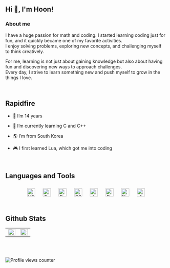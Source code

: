 ## Hi 👋, I'm Hoon!  
  

### About me  
I have a huge passion for math and coding. I started learning coding just for fun, and it quickly became one of my favorite activities.  
I enjoy solving problems, exploring new concepts, and challenging myself to think creatively.  

For me, learning is not just about gaining knowledge but also about having fun and discovering new ways to approach challenges.  
Every day, I strive to learn something new and push myself to grow in the things I love.    
  

<br/>  


## Rapidfire  
- 🧑 I’m 14 years  
  

- 🌱 I’m currently learning C and C++  
  

- 🌎 I’m from South Korea  
  

- 🎮 I first learned Lua, which got me into coding  


<br/>  


## Languages and Tools  
<div align="center">  
<a href="https://en.wikipedia.org/wiki/HTML5" target="_blank"><img style="margin: 10px" src="https://profilinator.rishav.dev/skills-assets/html5-original-wordmark.svg" alt="HTML5" height="25" /></a>  
<a href="https://www.typescriptlang.org/" target="_blank"><img style="margin: 10px" src="https://profilinator.rishav.dev/skills-assets/typescript-original.svg" alt="TypeScript" height="25" /></a>  
<a href="https://reactjs.org/" target="_blank"><img style="margin: 10px" src="https://profilinator.rishav.dev/skills-assets/react-original-wordmark.svg" alt="React" height="25" /></a>  
<a href="https://www.w3schools.com/css/" target="_blank"><img style="margin: 10px" src="https://profilinator.rishav.dev/skills-assets/css3-original-wordmark.svg" alt="CSS3" height="25" /></a>  
<a href="https://www.javascript.com/" target="_blank"><img style="margin: 10px" src="https://profilinator.rishav.dev/skills-assets/javascript-original.svg" alt="JavaScript" height="25" /></a>  
<a href="https://www.python.org/" target="_blank"><img style="margin: 10px" src="https://profilinator.rishav.dev/skills-assets/python-original.svg" alt="Python" height="25" /></a>  
<a href="https://nodejs.org/" target="_blank"><img style="margin: 10px" src="https://profilinator.rishav.dev/skills-assets/nodejs-original-wordmark.svg" alt="Node.js" height="25" /></a>  
<a href="https://aws.amazon.com/" target="_blank"><img style="margin: 10px" src="https://profilinator.rishav.dev/skills-assets/amazonwebservices-original-wordmark.svg" alt="AWS" height="25" /></a>  
</div>  

<br/>  


## Github Stats  
<table><tr><td valign="top" width="50%">

<img src="https://github-readme-stats.vercel.app/api?username=dino-hoon2012&show_icons=true&count_private=true&hide_border=true" align="left" style="width: 100%" />

</td><td valign="top" width="50%">

<img src="https://github-readme-stats.vercel.app/api/top-langs/?username=dino-hoon2012&hide_border=true&layout=compact" align="left" style="width: 100%" />

</td></tr></table>  

<br/>  

<br/>  

![Profile views counter](https://komarev.com/ghpvc/?username=dino-hoon2012&&style=flat-square)  

<br/>  

<br />
